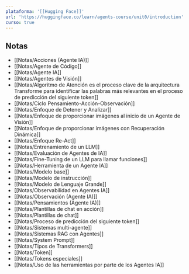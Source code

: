 ```yaml
---
plataforma: '[[Hugging Face]]'
url: 'https://huggingface.co/learn/agents-course/unit0/introduction'
curso: true
---
```


<!-- backlinks:start -->

## Notas

- [[Notas/Acciones (Agente IA)]]
- [[Notas/Agente de Código]]
- [[Notas/Agente IA]]
- [[Notas/Agentes de Visión]]
- [[Notas/Algoritmo de Atención es el proceso clave de la arquitectura Transforme para identificar las palabras más relevantes en el proceso de predicción del siguiente token]]
- [[Notas/Ciclo Pensamiento-Acción-Observación]]
- [[Notas/Enfoque de Detener y Analizar]]
- [[Notas/Enfoque de proporcionar imágenes al inicio de un Agente de Visión]]
- [[Notas/Enfoque de proporcionar imágenes con Recuperación Dinámica]]
- [[Notas/Enfoque Re-Act]]
- [[Notas/Entrenamiento de un LLM]]
- [[Notas/Evaluación de Agentes de IA]]
- [[Notas/Fine-Tuning de un LLM para llamar funciones]]
- [[Notas/Herramienta de un Agente IA]]
- [[Notas/Modelo base]]
- [[Notas/Modelo de instrucción]]
- [[Notas/Modelo de Lenguaje Grande]]
- [[Notas/Observabilidad en Agentes IA]]
- [[Notas/Observación (Agente IA)]]
- [[Notas/Pensamientos (Agente IA)]]
- [[Notas/Plantillas de chat en acción]]
- [[Notas/Plantillas de chat]]
- [[Notas/Proceso de predicción del siguiente token]]
- [[Notas/Sistemas multi-agente]]
- [[Notas/Sistemas RAG con Agentes]]
- [[Notas/System Prompt]]
- [[Notas/Tipos de Transformers]]
- [[Notas/Token]]
- [[Notas/Tokens especiales]]
- [[Notas/Uso de las herramientas por parte de los Agentes IA]]

<!-- backlinks:end -->
